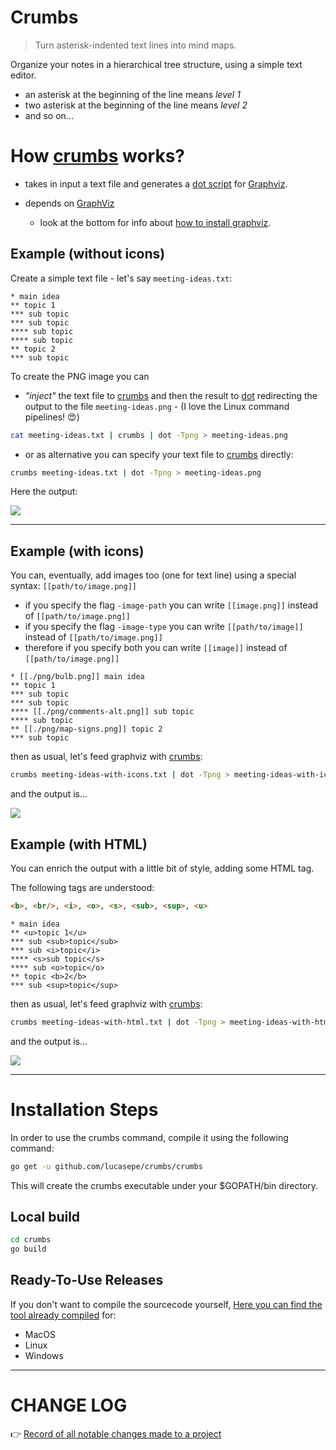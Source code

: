 
# Crumbs

> Turn asterisk-indented text lines into mind maps.

Organize your notes in a hierarchical tree structure, using a simple text editor.

- an asterisk at the beginning of the line means _level 1_
- two asterisk at the beginning of the line means _level 2_
- and so on...

# How [crumbs](https://github.com/lucasepe/crumbs/releases/latest) works?

- takes in input a text file and generates a [dot script](https://en.wikipedia.org/wiki/DOT_(graph_description_language)) for [Graphviz](https://graphviz.gitlab.io/download/).

- depends on [GraphViz](https://graphviz.gitlab.io/download/)
  - look at the bottom for info about [how to install graphviz](#how-to-install-graphViz).


## Example (without icons)

Create a simple text file - let's say `meeting-ideas.txt`:

```text
* main idea
** topic 1
*** sub topic
*** sub topic
**** sub topic
**** sub topic
** topic 2
*** sub topic
```

To create the PNG image you can 

- _"inject"_ the text file to [crumbs](https://github.com/lucasepe/crumbs/releases/latest) and then the result to [dot](https://graphviz.org/doc/info/command.html) redirecting the output to the file `meeting-ideas.png` - (I love the Linux command pipelines! 😍)

```bash
cat meeting-ideas.txt | crumbs | dot -Tpng > meeting-ideas.png
```

- or as alternative you can specify your text file to [crumbs](https://github.com/lucasepe/crumbs/releases/latest) directly:

```bash
crumbs meeting-ideas.txt | dot -Tpng > meeting-ideas.png
```

Here the output:

![](./testdata/sample4.png)

---

## Example (with icons)

You can, eventually, add images too (one for text line) using a special syntax: `[[path/to/image.png]]`

- if you specify the flag `-image-path` you can write `[[image.png]]` instead of `[[path/to/image.png]]`
- if you specify the flag `-image-type` you can write `[[path/to/image]]` instead of `[[path/to/image.png]]`
- therefore if you specify both you can write `[[image]]` instead of `[[path/to/image.png]]`

```text
* [[./png/bulb.png]] main idea
** topic 1
*** sub topic
*** sub topic
**** [[./png/comments-alt.png]] sub topic
**** sub topic
** [[./png/map-signs.png]] topic 2
*** sub topic
```

then as usual, let's feed graphviz with [crumbs](https://github.com/lucasepe/crumbs/releases/latest):

```bash
crumbs meeting-ideas-with-icons.txt | dot -Tpng > meeting-ideas-with-icons.png
```

and the output is...

![](./testdata/sample5.png)

## Example (with HTML)

You can enrich the output with a little bit of style, adding some HTML tag.

The following tags are understood:

```html
<b>, <br/>, <i>, <o>, <s>, <sub>, <sup>, <u>
```

```text
* main idea
** <u>topic 1</u>
*** sub <sub>topic</sub>
*** sub <i>topic</i>
**** <s>sub topic</s>
**** sub <o>topic</o>
** topic <b>2</b>
*** sub <sup>topic</sup>
```

then as usual, let's feed graphviz with [crumbs](https://github.com/lucasepe/crumbs/releases/latest):

```bash
crumbs meeting-ideas-with-html.txt | dot -Tpng > meeting-ideas-with-html.png
```

and the output is...

![](./testdata/sample6.png)

---

# Installation Steps

In order to use the crumbs command, compile it using the following command:

```bash
go get -u github.com/lucasepe/crumbs/crumbs
```

This will create the crumbs executable under your $GOPATH/bin directory.


## Local build

```bash
cd crumbs
go build
```

## Ready-To-Use Releases 

If you don't want to compile the sourcecode yourself, [Here you can find the tool already compiled](https://github.com/lucasepe/crumbs/releases/latest) for:

- MacOS
- Linux
- Windows

---

# CHANGE LOG

👉 [Record of all notable changes made to a project](./CHANGELOG.md)